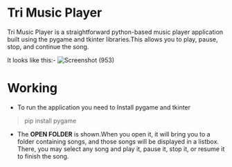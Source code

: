 # Tri Music Player

Tri Music Player is a straightforward python-based music player application built using the pygame and tkinter libraries.This allows you to play, pause, stop, and continue the song.

It looks like this:-
![Screenshot (953)](https://github.com/TRIVENI0971/Allocated_Project1/assets/128072417/0708411b-a8ca-4717-955f-9b886a72047a)

# Working
*  To run the application you need to Install pygame and tkinter  
>pip install pygame


* The **OPEN FOLDER** is shown.When you open it, it will bring you to a folder containing songs, and those songs will be displayed in a listbox. There, you may select any song and play it, 
 pause it, stop it, or resume it to finish the song.
